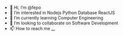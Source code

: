- 👋 Hi, I’m @fepo
- 👀 I’m interested in Nodejs Python Database ReactJS 
- 🌱 I’m currently learning Computer Engineering
- 💞️ I’m looking to collaborate on Software Development
- 📫 How to reach me [...](https://line.me/ti/p/rhvlOd-RcB)

<!---
fighter231456/fighter231456 is a ✨ special ✨ repository because its `README.md` (this file) appears on your GitHub profile.
You can click the Preview link to take a look at your changes.
--->
